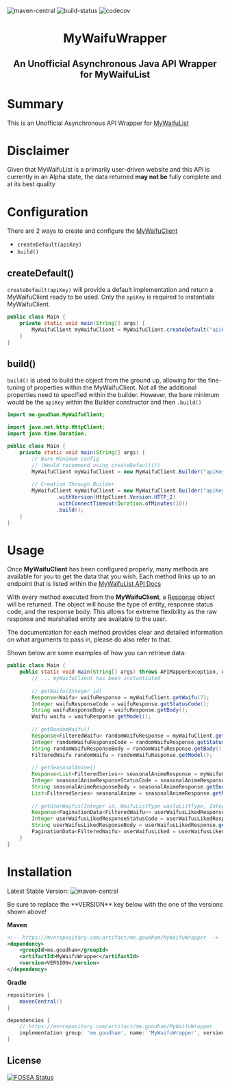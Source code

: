 [maven-central]: https://img.shields.io/maven-central/v/me.goudham/MyWaifuWrapper
[build-status]: https://img.shields.io/github/checks-status/sgoudham/MyWaifuWrapper/main
[codecov]: https://codecov.io/gh/sgoudham/MyWaifuWrapper/branch/main/graph/badge.svg?token=RxUDnCWnF0

![maven-central]
![build-status]
![codecov]

<h1 align="center">MyWaifuWrapper</h1>
<h2 align="center">An Unofficial Asynchronous Java API Wrapper for MyWaifuList</h2>

# Summary

This is an Unofficial Asynchronous API Wrapper for [MyWaifuList](https://mywaifulist.moe/dash) 

# Disclaimer

Given that MyWaifuList is a primarily user-driven website and this API is currently in an Alpha state,
the data returned **may not be** fully complete and at its best quality

# Configuration

There are 2 ways to create and configure the [MyWaifuClient](https://github.com/sgoudham/MyWaifuWrapper/blob/main/src/main/java/me/goudham/MyWaifuClient.java)
+ `createDefault(apiKey)`
+ `build()`

## createDefault()

`createDefault(apiKey)` will provide a default implementation and return a MyWaifuClient ready to be used. Only 
the `apiKey` is required to instantiate MyWaifuClient.

```java
public class Main {
    private static void main(String[] args) {
        MyWaifuClient myWaifuClient = MyWaifuClient.createDefault("apiKey");
    }
}
```

## build()

`build()` is used to build the object from the ground up, allowing for the fine-tuning of properties within the
MyWaifuClient. Not all the additional properties need to specified within the builder. However, the bare minimum would be 
the `apiKey` within the Builder constructor and then `.build()`

```java
import me.goudham.MyWaifuClient;

import java.net.http.HttpClient;
import java.time.Duration;

public class Main {
    private static void main(String[] args) {
        // Bare Minimum Config 
        // (Would recommend using createDefault())
        MyWaifuClient myWaifuClient = new MyWaifuClient.Builder("apiKey").build();
        
        // Creation Through Builder
        MyWaifuClient myWaifuClient = new MyWaifuClient.Builder("apiKey")
                .withVersion(HttpClient.Version.HTTP_2)
                .withConnectTimeout(Duration.ofMinutes(10))
                .build();
    }
}
```

# Usage 

Once **MyWaifuClient** has been configured properly, many methods are available for you to get the data that you wish.
Each method links up to an endpoint that is listed within the [MyWaifuList API Docs](https://mywaifulist.docs.stoplight.io/api-reference)

With every method executed from the **MyWaifuClient**, a [Response]() object will be returned. The object will house
the type of entity, response status code, and the response body. This allows for extreme flexibility as the raw response 
and marshalled entity are available to the user.

The documentation for each method provides clear and detailed information on what arguments to pass in, please
do also refer to that. 

Shown below are some examples of how you can retrieve data: 

```java
public class Main {
    public static void main(String[] args) throws APIMapperException, APIResponseException {
        // ... myWaifuClient has been instantiated
        
        // getWaifu(Integer id) 
        Response<Waifu> waifuResponse = myWaifuClient.getWaifu(7);
        Integer waifuResponseCode = waifuResponse.getStatusCode();
        String waifuResponseBody = waifuResponse.getBody();
        Waifu waifu = waifuResponse.getModel();
        
        // getRandomWaifu()
        Response<FilteredWaifu> randomWaifuResponse = myWaifuClient.getRandomWaifu();
        Integer randomWaifuResponseCode = randomWaifuResponse.getStatusCode();
        String randomWaifuResponseBody = randomWaifuResponse.getBody();
        FilteredWaifu randomWaifu = randomWaifuResponse.getModel();
        
        // getSeasonalAnime()
        Response<List<FilteredSeries>> seasonalAnimeResponse = myWaifuClient.getSeasonalAnime();
        Integer seasonalAnimeResponseStatusCode = seasonalAnimeResponse.getStatusCode();
        String seasonalAnimeResponseBody = seasonalAnimeResponse.getBody();
        List<FilteredSeries> seasonalAnime = seasonalAnimeResponse.getModel();
    
        // getUserWaifus(Integer id, WaifuListType waifuListType, Integer pageNum)
        Response<PaginationData<FilteredWaifu>> userWaifusLikedResponse = myWaifuClient.getUserWaifus(1, WaifuListType.LIKED, 1);
        Integer userWaifusLikedResponseStatusCode = userWaifusLikedResponse.getStatusCode();
        String userWaifusLikedResponseBody = userWaifusLikedResponse.getBody();
        PaginationData<FilteredWaifu> userWaifusLiked = userWaifusLikedResponse.getModel();
    }
}
```

# Installation

Latest Stable Version: ![maven-central]
<p>Be sure to replace the **VERSION** key below with the one of the versions shown above!</p>

**Maven**
```xml
<!-- https://mvnrepository.com/artifact/me.goudham/MyWaifuWrapper -->
<dependency>
    <groupId>me.goudham</groupId>
    <artifactId>MyWaifuWrapper</artifactId>
    <version>VERSION</version>
</dependency>

```

**Gradle**
```gradle
repositories {
    mavenCentral()
}

dependencies {
    // https://mvnrepository.com/artifact/me.goudham/MyWaifuWrapper
    implementation group: 'me.goudham', name: 'MyWaifuWrapper', version: 'VERSION'
}
```

## License
[![FOSSA Status](https://app.fossa.com/api/projects/git%2Bgithub.com%2Fsgoudham%2FMyWaifuWrapper.svg?type=large)](https://app.fossa.com/projects/git%2Bgithub.com%2Fsgoudham%2FMyWaifuWrapper?ref=badge_large)